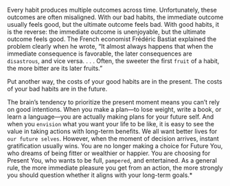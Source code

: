 Every habit produces multiple outcomes across time.
Unfortunately, these outcomes are often misaligned. With our bad
habits, the immediate outcome usually feels good, but the ultimate
outcome feels bad. With good habits, it is the reverse: the immediate
outcome is unenjoyable, but the ultimate outcome feels good. The
French economist Frédéric Bastiat explained the problem clearly when
he wrote, “It almost always happens that when the immediate
consequence is favorable, the later consequences are `disastrous`, and
vice versa. . . . Often, the sweeter the first `fruit` of a habit, the more
bitter are its later fruits.”

Put another way, the costs of your good habits are in the present.
The costs of your bad habits are in the future.

The brain’s tendency to prioritize the present moment means you
can’t rely on good intentions. When you make a plan—to lose weight,
write a book, or learn a language—you are actually making plans for
your future self. And when you `envision` what you want your life to be
like, it is easy to see the value in taking actions with long-term
benefits. We all want better lives for `our future selves`. However, when
the moment of decision arrives, instant gratification usually wins. You
are no longer making a choice for Future You, who dreams of being
fitter or wealthier or happier. You are choosing for Present You, who
wants to be full, `pampered`, and entertained. As a general rule, the
more immediate pleasure you get from an action, the more strongly
you should question whether it aligns with your long-term goals.*